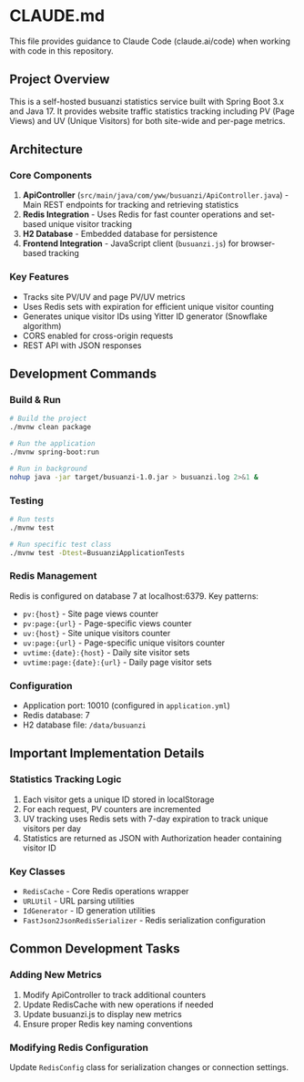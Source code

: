 # CLAUDE.md

This file provides guidance to Claude Code (claude.ai/code) when working with code in this repository.

## Project Overview

This is a self-hosted busuanzi statistics service built with Spring Boot 3.x and Java 17. It provides website traffic statistics tracking including PV (Page Views) and UV (Unique Visitors) for both site-wide and per-page metrics.

## Architecture

### Core Components
1. **ApiController** (`src/main/java/com/yww/busuanzi/ApiController.java`) - Main REST endpoints for tracking and retrieving statistics
2. **Redis Integration** - Uses Redis for fast counter operations and set-based unique visitor tracking
3. **H2 Database** - Embedded database for persistence
4. **Frontend Integration** - JavaScript client (`busuanzi.js`) for browser-based tracking

### Key Features
- Tracks site PV/UV and page PV/UV metrics
- Uses Redis sets with expiration for efficient unique visitor counting
- Generates unique visitor IDs using Yitter ID generator (Snowflake algorithm)
- CORS enabled for cross-origin requests
- REST API with JSON responses

## Development Commands

### Build & Run
```bash
# Build the project
./mvnw clean package

# Run the application
./mvnw spring-boot:run

# Run in background
nohup java -jar target/busuanzi-1.0.jar > busuanzi.log 2>&1 &
```

### Testing
```bash
# Run tests
./mvnw test

# Run specific test class
./mvnw test -Dtest=BusuanziApplicationTests
```

### Redis Management
Redis is configured on database 7 at localhost:6379. Key patterns:
- `pv:{host}` - Site page views counter
- `pv:page:{url}` - Page-specific views counter
- `uv:{host}` - Site unique visitors counter
- `uv:page:{url}` - Page-specific unique visitors counter
- `uvtime:{date}:{host}` - Daily site visitor sets
- `uvtime:page:{date}:{url}` - Daily page visitor sets

### Configuration
- Application port: 10010 (configured in `application.yml`)
- Redis database: 7
- H2 database file: `/data/busuanzi`

## Important Implementation Details

### Statistics Tracking Logic
1. Each visitor gets a unique ID stored in localStorage
2. For each request, PV counters are incremented
3. UV tracking uses Redis sets with 7-day expiration to track unique visitors per day
4. Statistics are returned as JSON with Authorization header containing visitor ID

### Key Classes
- `RedisCache` - Core Redis operations wrapper
- `URLUtil` - URL parsing utilities
- `IdGenerator` - ID generation utilities
- `FastJson2JsonRedisSerializer` - Redis serialization configuration

## Common Development Tasks

### Adding New Metrics
1. Modify ApiController to track additional counters
2. Update RedisCache with new operations if needed
3. Update busuanzi.js to display new metrics
4. Ensure proper Redis key naming conventions

### Modifying Redis Configuration
Update `RedisConfig` class for serialization changes or connection settings.